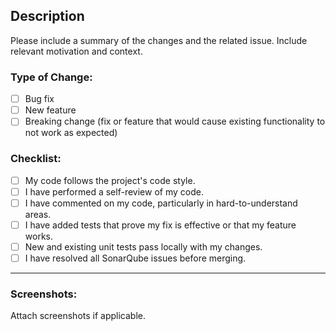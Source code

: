 ## Description

Please include a summary of the changes and the related issue. Include relevant motivation and context.

### Type of Change:

- [ ] Bug fix
- [ ] New feature
- [ ] Breaking change (fix or feature that would cause existing functionality to not work as expected)

### Checklist:

- [ ] My code follows the project's code style.
- [ ] I have performed a self-review of my code.
- [ ] I have commented on my code, particularly in hard-to-understand areas.
- [ ] I have added tests that prove my fix is effective or that my feature works.
- [ ] New and existing unit tests pass locally with my changes.
- [ ] I have resolved all SonarQube issues before merging.

---

### Screenshots:

Attach screenshots if applicable.
